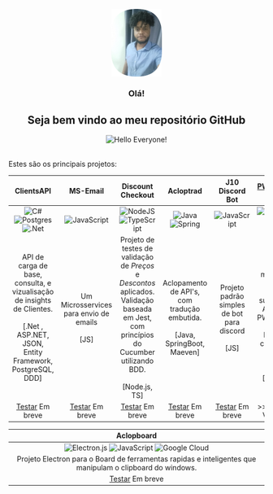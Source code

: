 

<!--
**Jhan10/Jhan10** is a ✨ _special_ ✨ repository because its `README.md` (this file) appears on your GitHub profile.

Here are some ideas to get you started:

- 🔭 I’m currently working on ...
- 🌱 I’m currently learning ...
- 👯 I’m looking to collaborate on ...
- 🤔 I’m looking for help with ...
- 💬 Ask me about ...
- 📫 How to reach me: ...
- 😄 Pronouns: ...
- ⚡ Fun fact: ...
-->
<div>
<p align="center">
<div align="center">
<img width="100px" src="_assets/my/my.png" align="center" alt="profile photo" id="phot"/>
 <h3 align="center">Olá!</h3>

 <h2 align="center">Seja bem vindo ao meu repositório GitHub</h2>

<img src="_assets/ola.jpg" width="400" height="200" alt="Hello Everyone!">

</div>
<br/>
<p>Estes são os principais projetos:</p>
</p>

| ClientsAPI | MS-Email|Discount Checkout | Acloptrad | J10 Discord Bot | [PWA Micro-MVC](https://micro-mvc.vercel.app/) |
| :---: | :---: | :---: | :---: | :---: | :---: |
| ![C#](https://img.shields.io/badge/c%23-%23239120.svg?style=for-the-badge&logo=csharp&logoColor=white) ![Postgres](https://img.shields.io/badge/postgres-%23316192.svg?style=for-the-badge&logo=postgresql&logoColor=white) ![.Net](https://img.shields.io/badge/.NET-5C2D91?style=for-the-badge&logo=.net&logoColor=white) | ![JavaScript](https://img.shields.io/badge/javascript-%23323330.svg?style=for-the-badge&logo=javascript&logoColor=%23F7DF1E)|![NodeJS](https://img.shields.io/badge/node.js-6DA55F?style=for-the-badge&logo=node.js&logoColor=white) ![TypeScript](https://img.shields.io/badge/typescript-%23007ACC.svg?style=for-the-badge&logo=typescript&logoColor=white) | ![Java](https://img.shields.io/badge/java-%23ED8B00.svg?style=for-the-badge&logo=openjdk&logoColor=white) ![Spring](https://img.shields.io/badge/spring-%236DB33F.svg?style=for-the-badge&logo=spring&logoColor=white) | ![JavaScript](https://img.shields.io/badge/javascript-%23323330.svg?style=for-the-badge&logo=javascript&logoColor=%23F7DF1E) | ![JavaScript](https://img.shields.io/badge/javascript-%23323330.svg?style=for-the-badge&logo=javascript&logoColor=%23F7DF1E) ![PWA](https://user-images.githubusercontent.com/3104648/28969264-d14f6178-791b-11e7-9399-e7820d6aaa39.png)
| API de carga de base, consulta, e vizualisação de insights de Clientes.<br /><br/> [.Net , ASP.NET, JSON, Entity Framework, PostgreSQL, DDD] | Um Microsservices para envio de emails <br /><br/> [JS]| Projeto de testes de validação de *Preços* e *Descontos* aplicados. Validação baseada em Jest, com princípios do Cucumber utilizando BDD.<br /><br/>[Node.js, TS]| Aclopamento de API's, com tradução embutida.<br /><br/>[Java, SpringBoot, Maeven]| Projeto padrão simples de bot para discord <br /><br/> [JS]| Lista de tarefas pessoal mobile útil, prática e rápida(e super leve). Aplicativo PWA(Mobile, Web, Desktop) criado com padrão MVC. <br /><br/> [JS, PWA, CSS]|
| <a href="https://github.com/Jhan10/ClientsAPI">Testar</a> Em breve | <a href="https://github.com/Jhan10/Ms-Email">Testar</a> Em breve | <a href="https://github.com/Jhan10/Discount_Checkout">Testar</a> Em breve |<a href="https://github.com/Jhan10/Acloptrad">Testar</a> Em breve | <a href="https://github.com/Jhan10/J10Discord_Bot">Testar</a> Em breve |>> <a href="https://micro-mvc.vercel.app/">Testar</a> By Vercel <<|

| Aclopboard |
| :---: |
|![Electron.js](https://img.shields.io/badge/Electron-191970?style=for-the-badge&logo=Electron&logoColor=white) ![JavaScript](https://img.shields.io/badge/javascript-%23323330.svg?style=for-the-badge&logo=javascript&logoColor=%23F7DF1E) ![Google Cloud](https://img.shields.io/badge/GoogleCloud-%234285F4.svg?style=for-the-badge&logo=google-cloud&logoColor=white)|
| Projeto Electron para o Board de ferramentas rapidas e inteligentes que manipulam o clipboard do windows. |
|<a href="https://github.com/Jhan10/Aclopboard">Testar</a> Em breve |
</div>
